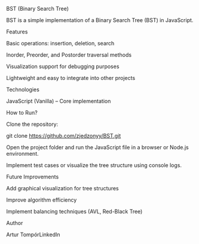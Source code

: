 BST (Binary Search Tree)

BST is a simple implementation of a Binary Search Tree (BST) in JavaScript.

Features

Basic operations: insertion, deletion, search

Inorder, Preorder, and Postorder traversal methods

Visualization support for debugging purposes

Lightweight and easy to integrate into other projects

Technologies

JavaScript (Vanilla) – Core implementation


How to Run?

Clone the repository:

git clone https://github.com/zjedzonyy/BST.git

Open the project folder and run the JavaScript file in a browser or Node.js environment.

Implement test cases or visualize the tree structure using console logs.

Future Improvements

Add graphical visualization for tree structures

Improve algorithm efficiency

Implement balancing techniques (AVL, Red-Black Tree)

Author

Artur TompórLinkedIn

